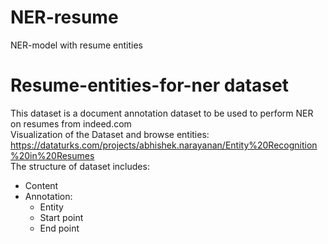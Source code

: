# NER-resume
NER-model with resume entities  

# Resume-entities-for-ner dataset
This dataset is a document annotation dataset to be used to perform NER on resumes from indeed.com  
Visualization of the Dataset and browse entities: https://dataturks.com/projects/abhishek.narayanan/Entity%20Recognition%20in%20Resumes  
The structure of dataset includes:   
- Content  
- Annotation:  
  + Entity  
  + Start point  
  + End point  
